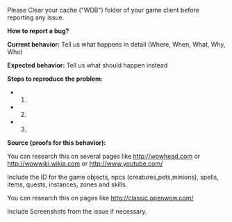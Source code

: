 Please Clear your cache ("WDB") folder of your game client before reporting any issue. 


**How to report a bug?**


**Current behavior:** Tell us what happens in detail (Where, When, What, Why, Who)

**Expected behavior:** Tell us what should happen instead

**Steps to reproduce the problem:**

- 1.

- 2.

- 3.

**Source (proofs for this behavior):**

You can research this on several pages like http://wowhead.com or http://wowwiki.wikia.com or http://www.youtube.com/ 

Include the ID for the game objects, npcs (creatures,pets,minions), spells, items, quests, instances, zones and skills.

You can research this on pages like http://classic.openwow.com/

Include Screenshots from the issue if necessary.
